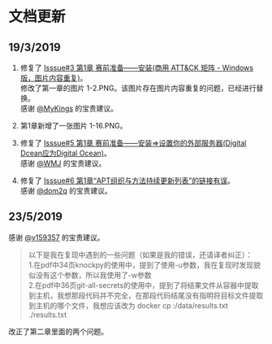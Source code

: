 # 文档更新

## 19/3/2019
1. 修复了 [Isssue#3 第1章 赛前准备——安装(商用 ATT&CK 矩阵 - Windows版，图片内容重复)](https://github.com/Snowming04/The-Hacker-Playbook-3-Translation/issues/3)。<br>修改了第一章的图片 1-2.PNG。该图片存在图片内容重复的问题，已经进行替换。<br>感谢 [@MyKings](https://github.com/MyKings) 的宝贵建议。

2. 第1章新增了一张图片 1-16.PNG。

3. 修复了 [Isssue#5 第1章 赛前准备——安装=>设置你的外部服务器(Digital Dcean应为Digital Ocean)](https://github.com/Snowming04/The-Hacker-Playbook-3-Translation/issues/5)。<br>感谢 [@WMJ](https://github.com/StefanoWen) 的宝贵建议。

4. 修复了 [Isssue#6 第1章“APT组织与方法持续更新列表”的链接有误](https://github.com/Snowming04/The-Hacker-Playbook-3-Translation/issues/6)。<br>感谢 [@dom2q](https://github.com/dom2q) 的宝贵建议。


## 23/5/2019
感谢 [@y159357](https://github.com/y159357) 的宝贵建议。


>以下是我在复现中遇到的一些问题（如果是我的错误，还请译者纠正）：<br>
>1.在pdf中34页knockpy的使用中，提到了使用-u参数，我在复现时发现貌似没有这个参数，所以我使用了-w参数<br>
>2.在pdf中36页git-all-secrets的使用中，提到了将结果文件从容器中提取到主机，我想那段代码并不完全，在那段代码结尾没有指明将目标文件提取到主机的哪个文件，我想应该改为 docker cp <container-id>:/data/results.txt ./results.txt
  
  
改正了第二章里面的两个问题。
